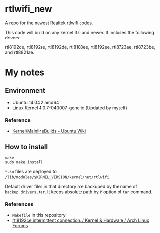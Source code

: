 rtlwifi_new
===========

A repo for the newest Realtek rtlwifi codes.

This code will build on any kernel 3.0 and newer. It includes the following drivers:

rtl8192ce, rtl8192se, rtl8192de, rtl8188ee, rtl8192ee, rtl8723ae, rtl8723be, and rtl8821ae.

My notes
========

Environment
-----------

* Ubuntu 14.04.2 amd64
* Linux Kernel 4.0.7-040007-generic (Updated by myself)

### Reference

* [Kernel/MainlineBuilds - Ubuntu Wiki](https://wiki.ubuntu.com/Kernel/MainlineBuilds?action=show&redirect=KernelMainlineBuilds)

How to install
--------------

    make
    sudo make install

`*.ko` files are deployed to `/lib/modules/$KERNEL_VERSION/kernel/net/rtlwifi`.

Default driver files in that directory are backuped by the name of
`backup_drivers.tar`. It keeps absolute path by `P` option of `tar` command.

### References

* `Makefile` in this repository
* [rtl8192ce intermittent connection. / Kernel & Hardware / Arch Linux Forums](https://bbs.archlinux.org/viewtopic.php?id=132931)
